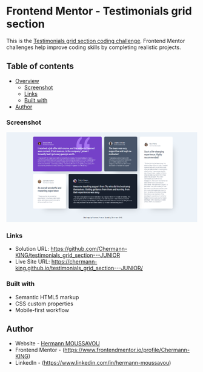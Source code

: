 # Frontend Mentor - Testimonials grid section

This is the [Testimonials grid section coding challenge](https://www.frontendmentor.io/challenges/testimonials-grid-section-Nnw6J7Un7). Frontend Mentor challenges help improve coding skills by completing realistic projects.

## Table of contents

- [Overview](#overview)
  - [Screenshot](#screenshot)
  - [Links](#links)
  - [Built with](#built-with)
- [Author](#author)

### Screenshot

![](./images/testimonials-grid-section-print-screen.png)

### Links

- Solution URL: https://github.com/Chermann-KING/testimonials_grid_section---JUNIOR
- Live Site URL: https://chermann-king.github.io/testimonials_grid_section---JUNIOR/

### Built with

- Semantic HTML5 markup
- CSS custom properties
- Mobile-first workflow

## Author

- Website - [Hermann MOUSSAVOU](https://hermann-moussavou.com)
- Frontend Mentor - (https://www.frontendmentor.io/profile/Chermann-KING)
- LinkedIn - (https://www.linkedin.com/in/hermann-moussavou)
